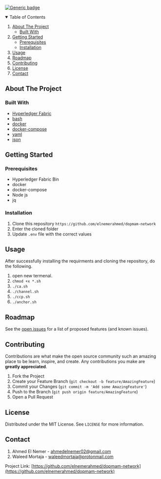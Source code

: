 [![Generic badge](https://img.shields.io/badge/contributors-2-<COLOR>.svg)](https://github.com/elnemerahmed/dopmam-network/graphs/contributors)


<details open="open">
  <summary>Table of Contents</summary>
  <ol>
    <li>
      <a href="#about-the-project">About The Project</a>
      <ul>
        <li><a href="#built-with">Built With</a></li>
      </ul>
    </li>
    <li>
      <a href="#getting-started">Getting Started</a>
      <ul>
        <li><a href="#prerequisites">Prerequisites</a></li>
        <li><a href="#installation">Installation</a></li>
      </ul>
    </li>
    <li><a href="#usage">Usage</a></li>
    <li><a href="#roadmap">Roadmap</a></li>
    <li><a href="#contributing">Contributing</a></li>
    <li><a href="#license">License</a></li>
    <li><a href="#contact">Contact</a></li>
  </ol>
</details>

## About The Project

### Built With
* [Hyperledger Fabric](https://www.hyperledger.org/use/fabric)
* [bash](https://www.gnu.org/software/bash/)
* [docker](https://www.docker.com/)
* [docker-compose](https://docs.docker.com/compose/)
* [yaml](https://yaml.org/)
* [json](https://www.json.org/json-en.html)

## Getting Started

### Prerequisites
* Hyperledger Fabric Bin
* docker
* docker-compose
* Node js
* jq

### Installation

1. Clone this repository ```https://github.com/elnemerahmed/dopmam-network```
2. Enter the cloned folder
3. Update ```.env``` file with the correct values

## Usage
After successfully installing the requirments and cloning the repository, do the following.
1. open new termenal.
2. ```chmod +x *.sh```
3. ```./ca.sh```
4. ```./channel.sh```
5. ```./ccp.sh```
6. ```./anchor.sh```

## Roadmap

See the [open issues](https://github.com/elnemerahmed/dopmam-frontend/issues) for a list of proposed features (and known issues).

## Contributing

Contributions are what make the open source community such an amazing place to be learn, inspire, and create. Any contributions you make are **greatly appreciated**.

1. Fork the Project
2. Create your Feature Branch (`git checkout -b feature/AmazingFeature`)
3. Commit your Changes (`git commit -m 'Add some AmazingFeature'`)
4. Push to the Branch (`git push origin feature/AmazingFeature`)
5. Open a Pull Request

## License

Distributed under the MIT License. See `LICENSE` for more information.

## Contact

1. Ahmed El Nemer - ahmedelnemer02@gmail.com
2. Waleed Mortaja - waleedmortaja@protonmail.com

Project Link: [https://github.com/elnemerahmed/dopmam-network](https://github.com/elnemerahmed/dopmam-network)
